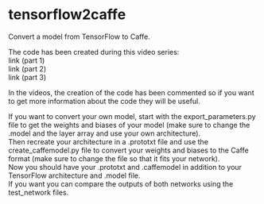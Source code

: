 # tensorflow2caffe
Convert a model from TensorFlow to Caffe.

The code has been created during this video series:  
link (part 1)  
link (part 2)  
link (part 3)

In the videos, the creation of the code has been commented so if you want to get more information about the code they will be useful.

If you want to convert your own model, start with the export_parameters.py file to get the weights and biases of your model (make sure to change the .model and the layer array and use your own architecture).  
Then recreate your architecture in a .prototxt file and use the create_caffemodel.py file to convert your weights and biases to the Caffe format (make sure to change the file so that it fits your network).  
Now you should have your .prototxt and .caffemodel in addition to your TensorFlow architecture and .model file.  
If you want you can compare the outputs of both networks using the test_network files.
